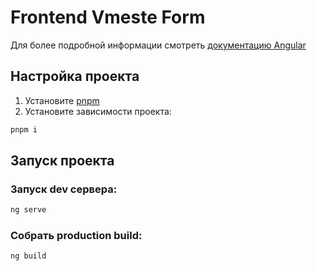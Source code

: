 # Frontend Vmeste Form

Для более подробной информации смотреть [документацию Angular](https://angular.dev/overview)

## Настройка проекта
1. Установите [pnpm](https://pnpm.io/installation)
2. Установите зависимости проекта:
```bash
pnpm i
```

## Запуск проекта
### Запуск dev сервера:
```bash
ng serve
```

### Собрать production build:
```bash
ng build
```
